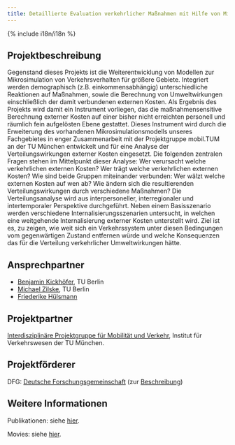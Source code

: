 ```yaml
---
title: Detaillierte Evaluation verkehrlicher Maßnahmen mit Hilfe von Mikrosimulation
---
```


{% include i18n/i18n %}

<div class="invert-images" markdown=1>

## Projektbeschreibung

Gegenstand dieses Projekts ist die Weiterentwicklung von Modellen zur Mikrosimulation von Verkehrsverhalten für größere Gebiete. Integriert werden demographisch (z.B. einkommensabhängig) unterschiedliche Reaktionen auf Maßnahmen, sowie die Berechnung von Umweltwirkungen einschließlich der damit verbundenen externen Kosten. Als Ergebnis des Projekts wird damit ein Instrument vorliegen, das die maßnahmensensitive Berechnung externer Kosten auf einer bisher nicht erreichten personell und räumlich fein aufgelösten Ebene gestattet. Dieses Instrument wird durch die Erweiterung des vorhandenen Mikrosimulationsmodells unseres Fachgebietes in enger Zusammenarbeit mit der Projektgruppe mobil.TUM an der TU München entwickelt und für eine Analyse der Verteilungswirkungen externer Kosten eingesetzt. Die folgenden zentralen Fragen stehen im Mittelpunkt dieser Analyse: Wer verursacht welche verkehrlichen externen Kosten? Wer trägt welche verkehrlichen externen Kosten? Wie sind beide Gruppen miteinander verbunden: Wer wälzt welche externen Kosten auf wen ab? Wie ändern sich die resultierenden Verteilungswirkungen durch verschiedene Maßnahmen? Die Verteilungsanalyse wird aus interpersoneller, interregionaler und intertemporaler Perspektive durchgeführt. Neben einem Basisszenario werden verschiedene Internalisierungsszenarien untersucht, in welchen eine weitgehende Internalisierung externer Kosten unterstellt wird. Ziel ist es, zu zeigen, wie weit sich ein Verkehrssystem unter diesen Bedingungen vom gegenwärtigen Zustand entfernen würde und welche Konsequenzen das für die Verteilung verkehrlicher Umweltwirkungen hätte.

## Ansprechpartner

-   [Benjamin Kickhöfer](https://www.tu.berlin/vsp/team), TU Berlin
-   [Michael Zilske](https://www.tu.berlin/vsp/team), TU Berlin
-   [Friederike Hülsmann](http://www.vt.bv.tum.de/index.php?option=com_content&task=view&id=221&Itemid=224)

## Projektpartner

[Interdisziplinäre Projektgruppe für Mobilität und Verkehr](http://www.mobil-tum.de/), Institut für Verkehrswesen der TU München.

## Projektförderer

DFG: [Deutsche Forschungsgemeinschaft](http://www.dfg.de/) (zur [Beschreibung](http://gepris.dfg.de/gepris/OCTOPUS/;jsessionid=7483EC1FAE5F03E6B85C576A42CE828C?module=gepris&task=showDetail&context=projekt&id=92485222))

## Weitere Informationen

Publikationen: siehe [hier](https://vsp.berlin/publications/?tags=detEval).

Movies: siehe [hier](/projects/2008/detailedEval_movies).